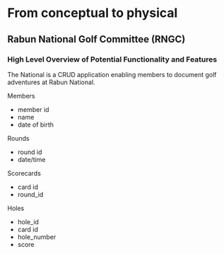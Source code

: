 # From conceptual to physical

## Rabun National Golf Committee (RNGC)

### High Level Overview of Potential Functionality and Features

The National is a CRUD application enabling members to document golf adventures at Rabun National.


Members
  - member id
  - name
  - date of birth     

Rounds
  - round id
  - date/time

Scorecards
  - card id 
  - round_id 

Holes
  - hole_id
  - card id
  - hole_number
  - score











